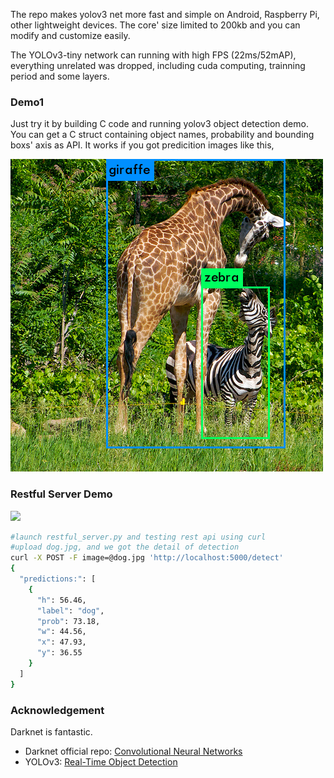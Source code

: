 The repo makes yolov3 net more fast and simple on Android, Raspberry Pi, other lightweight devices.
The core' size limited to 200kb and you can modify and customize easily. 

The YOLOv3-tiny network can running with high FPS (22ms/52mAP), everything unrelated was dropped, including cuda computing, trainning period and some layers. 

### Demo1
Just try it by building C code and running yolov3 object detection demo. You can get a C struct containing object names, probability and bounding boxs' axis as API. It works if you got predicition images like this,

![pred_giraffe](results/pred_giraffe.png)

###  Restful Server Demo

![](https://blog.keras.io/img/simple-keras-rest-api/dog.jpg)

~~~bash
#launch restful_server.py and testing rest api using curl 
#upload dog.jpg, and we got the detail of detection 
curl -X POST -F image=@dog.jpg 'http://localhost:5000/detect'
{
  "predictions:": [
    {
      "h": 56.46, 
      "label": "dog", 
      "prob": 73.18, 
      "w": 44.56, 
      "x": 47.93, 
      "y": 36.55
    }
  ]
}
~~~

###  Acknowledgement

Darknet is fantastic.

- Darknet official repo: [Convolutional Neural Networks ](https://github.com/pjreddie/darknet)
- YOLOv3: [Real-Time Object Detection](https://pjreddie.com/media/files/papers/YOLOv3.pdf)

